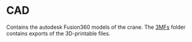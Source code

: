 # CAD

Contains the autodesk Fusion360 models of the crane. The [3MFs](3MFs/) folder contains exports of the 3D-printable files.